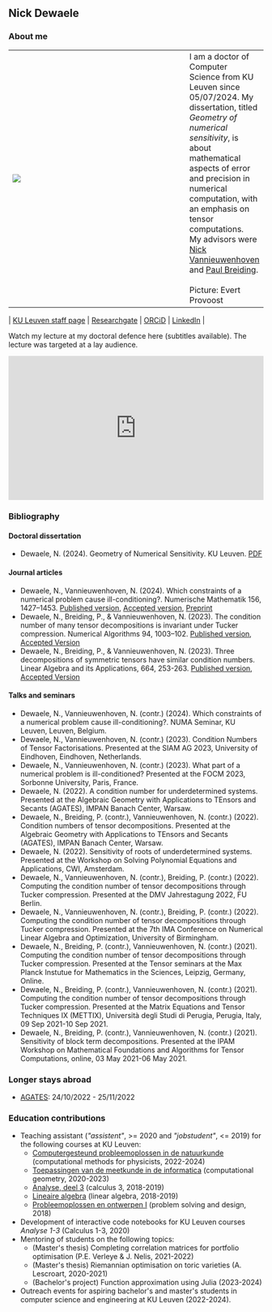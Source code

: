 ## Nick Dewaele


### About me

<table><tr><td width="400"><img src="https://raw.githubusercontent.com/Nikdwal/nikdwal.github.io/master/writing.jpg"></td><td> I am a doctor of Computer Science from KU Leuven since 05/07/2024. My dissertation, titled <em>Geometry of numerical sensitivity</em>, is about mathematical aspects of error and precision in numerical computation, with an emphasis on tensor computations. 
<br>My advisors were <a href="https://people.cs.kuleuven.be/~nick.vannieuwenhoven">Nick Vannieuwenhoven</a> and <a href="https://pbrdng.github.io/">Paul Breiding</a>. <br><br><span style="font-size=0.7em">Picture: Evert Provoost</span></td></tr></table>

| [KU Leuven staff page](https://www.kuleuven.be/wieiswie/en/person/00124993) | [Researchgate](https://www.researchgate.net/profile/Nick-Dewaele-2) | [ORCiD](https://orcid.org/0000-0002-5558-4782) | [LinkedIn](https://www.linkedin.com/in/nick-dewaele-614323170/) |

Watch my lecture at my doctoral defence here (subtitles available). The lecture was targeted at a lay audience.
<div style="padding:56.25% 0 0 0;position:relative;"><iframe src="https://player.vimeo.com/video/979853090?badge=0&amp;autopause=0&amp;player_id=0&amp;app_id=58479" frameborder="0" allow="autoplay; fullscreen; picture-in-picture; clipboard-write" style="position:absolute;top:0;left:0;width:100%;height:100%;" title="Geometry of Numerical Sensitivity"></iframe></div><script src="https://player.vimeo.com/api/player.js"></script>

### Bibliography
<!-- #### Preprints -->
#### Doctoral dissertation
- Dewaele, N. (2024). Geometry of Numerical Sensitivity. KU Leuven. [PDF](thesis.pdf)

#### Journal articles
- Dewaele, N., Vannieuwenhoven, N. (2024). Which constraints of a numerical problem cause ill-conditioning?. Numerische Mathematik 156, 1427–1453. [Published version](https://doi.org/10.1007/s00211-024-01427-6), [Accepted version](https://lirias.kuleuven.be/retrieve/770286), [Preprint](https://arxiv.org/abs/2305.11547)
- Dewaele, N., Breiding, P., & Vannieuwenhoven, N. (2023). The condition number of many tensor decompositions is invariant under Tucker compression.  Numerical Algorithms 94, 1003–102. [Published version](https://link.springer.com/article/10.1007/s11075-023-01526-9), [Accepted Version](https://lirias.kuleuven.be/retrieve/755154)
- Dewaele, N., Breiding, P., & Vannieuwenhoven, N. (2023). Three decompositions of symmetric tensors have similar condition numbers. Linear Algebra and its Applications, 664, 253-263. [Published version](https://doi.org/10.1016/j.laa.2023.01.020), [Accepted Version](https://lirias.kuleuven.be/retrieve/703856)

#### Talks and seminars
- Dewaele, N., Vannieuwenhoven, N. (contr.) (2024). Which constraints of a numerical problem cause ill-conditioning?. NUMA Seminar, KU Leuven, Leuven, Belgium.
- Dewaele, N., Vannieuwenhoven, N. (contr.) (2023). Condition Numbers of Tensor Factorisations. Presented at the SIAM AG 2023, University of Eindhoven, Eindhoven, Netherlands.
- Dewaele, N., Vannieuwenhoven, N. (contr.) (2023). What part of a numerical problem is ill-conditioned? Presented at the FOCM 2023, Sorbonne University, Paris, France.
- Dewaele, N. (2022). A condition number for underdetermined systems. Presented at the Algebraic Geometry with Applications to TEnsors and Secants (AGATES), IMPAN Banach Center, Warsaw.
- Dewaele, N., Breiding, P. (contr.), Vannieuwenhoven, N. (contr.) (2022). Condition numbers of tensor decompositions. Presented at the Algebraic Geometry with Applications to TEnsors and Secants (AGATES), IMPAN Banach Center, Warsaw.
- Dewaele, N. (2022). Sensitivity of roots of underdetermined systems. Presented at the Workshop on Solving Polynomial Equations and Applications, CWI, Amsterdam.
- Dewaele, N., Vannieuwenhoven, N. (contr.), Breiding, P. (contr.) (2022). Computing the condition number of tensor decompositions through Tucker compression. Presented at the DMV Jahrestagung 2022, FU Berlin.
- Dewaele, N., Vannieuwenhoven, N. (contr.), Breiding, P. (contr.) (2022). Computing the condition number of tensor decompositions through Tucker compression. Presented at the 7th IMA Conference on Numerical Linear Algebra and Optimization, University of Birmingham.
- Dewaele, N., Breiding, P. (contr.), Vannieuwenhoven, N. (contr.) (2021). Computing the condition number of tensor decompositions through Tucker compression. Presented at the Tensor seminars at the Max Planck Instutue for Mathematics in the Sciences, Leipzig, Germany, Online.
- Dewaele, N., Breiding, P. (contr.), Vannieuwenhoven, N. (contr.) (2021). Computing the condition number of tensor decompositions through Tucker compression. Presented at the Matrix Equations and Tensor Techniques IX (METTIX), Università degli Studi di Perugia, Perugia, Italy, 09 Sep 2021-10 Sep 2021.
- Dewaele, N., Breiding, P. (contr.), Vannieuwenhoven, N. (contr.) (2021). Sensitivity of block term decompositions. Presented at the IPAM Workshop on Mathematical Foundations and Algorithms for Tensor Computations, online, 03 May 2021-06 May 2021.

### Longer stays abroad
- [AGATES](https://agates.mimuw.edu.pl/): 24/10/2022 - 25/11/2022

### Education contributions
- Teaching assistant (_"assistent"_, >= 2020 and _"jobstudent"_, <= 2019) for the following courses at KU Leuven:
  - [Computergesteund probleemoplossen in de natuurkunde](https://onderwijsaanbod.kuleuven.be/2021/syllabi/n/G0P36BN.htm) (computational methods for physicists, 2022-2024)
  - [Toepassingen van de meetkunde in de informatica](https://onderwijsaanbod.kuleuven.be/2021/syllabi/n/G0Q37CN.htm) (computational geometry, 2020-2023)
  - [Analyse, deel 3](https://onderwijsaanbod.kuleuven.be/2018/syllabi/n/H08W0AN.htm) (calculus 3, 2018-2019)
  - [Lineaire algebra](https://onderwijsaanbod.kuleuven.be/2018/syllabi/n/H0M69BN.htm) (linear algebra, 2018-2019)
  - [Probleemoplossen en ontwerpen I](https://onderwijsaanbod.kuleuven.be/2018/syllabi/n/H01B9AN.htm) (problem solving and design, 2018)
- Development of interactive code notebooks for KU Leuven courses _Analyse 1-3_ (Calculus 1-3, 2020)
- Mentoring of students on the following topics:
  - (Master's thesis) Completing correlation matrices for portfolio optimisation (P.E. Verleye & J. Nelis, 2021-2022)
  - (Master's thesis) Riemannian optimisation on toric varieties (A. Lescroart, 2020-2021)
  - (Bachelor's project) Function approximation using Julia (2023-2024)
- Outreach events for aspiring bachelor's and master's students in computer science and engineering at KU Leuven (2022-2024).
